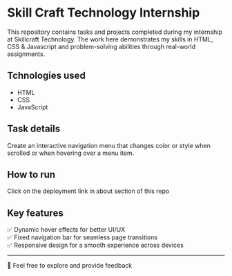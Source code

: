# Skill Craft Technology Internship
This repository contains tasks and projects completed during my internship at Skillcraft Technology. The work here demonstrates my skills in HTML, CSS & Javascript and problem-solving abilities through real-world assignments.
## Tchnologies used
* HTML
* CSS
* JavaScript
## Task details

Create an interactive navigation menu that changes
color or style when scrolled or
when hovering over a menu
item.

## How to run
Click on the deployment link in about section of this repo

## Key features
✅ Dynamic hover effects for better UI/UX <br>
✅ Fixed navigation bar for seamless page transitions <br>
✅ Responsive design for a smooth experience across devices

---
🌟 Feel free to explore and provide feedback

